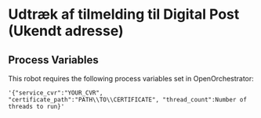 # Udtræk af tilmelding til Digital Post (Ukendt adresse)

## Process Variables
This robot requires the following process variables set in OpenOrchestrator:
```
'{"service_cvr":"YOUR_CVR", "certificate_path":"PATH\\TO\\CERTIFICATE", "thread_count":Number of threads to run}'
```
